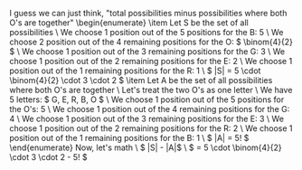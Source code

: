 I guess we can just think, "total possibilities minus possibilities where both O's are together"
\begin{enumerate}
\item Let S be the set of all possibilities \\
We choose 1 position out of the 5 positions for the B: 5 \\
We choose 2 position out of the 4 remaining positions for the O: $ \binom{4}{2} $ \\
We choose 1 position out of the 3 remaining positions for the G: 3 \\
We choose 1 position out of the 2 remaining positions for the E: 2 \\
We choose 1 position out of the 1 remaining positions for the R: 1 \\
$ |S| = 5 \cdot \binom{4}{2} \cdot 3 \cdot 2 $
	\item Let A be the set of all possibilities where both O's are together \\
	      Let's treat the two O's as one letter \\
	      We have 5 letters: $ G, E, R, B, O $ \\
	      We choose 1 position out of the 5 positions for the O's: 5 \\
	      We choose 1 position out of the 4 remaining positions for the G: 4 \\
	      We choose 1 position out of the 3 remaining positions for the E: 3 \\
	      We choose 1 position out of the 2 remaining positions for the R: 2 \\
	      We choose 1 position out of the 1 remaining positions for the B: 1 \\
	      $ |A| = 5! $
\end{enumerate}
Now, let's math \\
$ |S| - |A|$ \\
$ = 5 \cdot \binom{4}{2} \cdot 3 \cdot 2 - 5! $
